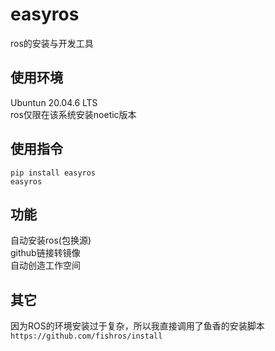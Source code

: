 # easyros
ros的安装与开发工具

## 使用环境
Ubuntun 20.04.6 LTS  
ros仅限在该系统安装noetic版本  
## 使用指令
```
pip install easyros
easyros
```

## 功能
自动安装ros(包换源)  
github链接转镜像  
自动创造工作空间  


## 其它
因为ROS的环境安装过于复杂，所以我直接调用了鱼香的安装脚本 `https://github.com/fishros/install`  

